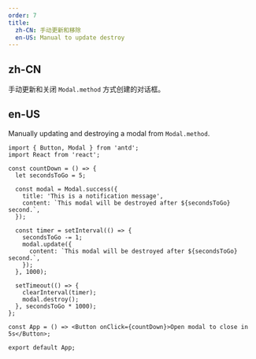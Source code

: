 ```yaml
---
order: 7
title:
  zh-CN: 手动更新和移除
  en-US: Manual to update destroy
---
```


## zh-CN

手动更新和关闭 `Modal.method` 方式创建的对话框。

## en-US

Manually updating and destroying a modal from `Modal.method`.

```tsx
import { Button, Modal } from 'antd';
import React from 'react';

const countDown = () => {
  let secondsToGo = 5;

  const modal = Modal.success({
    title: 'This is a notification message',
    content: `This modal will be destroyed after ${secondsToGo} second.`,
  });

  const timer = setInterval(() => {
    secondsToGo -= 1;
    modal.update({
      content: `This modal will be destroyed after ${secondsToGo} second.`,
    });
  }, 1000);

  setTimeout(() => {
    clearInterval(timer);
    modal.destroy();
  }, secondsToGo * 1000);
};

const App = () => <Button onClick={countDown}>Open modal to close in 5s</Button>;

export default App;
```
